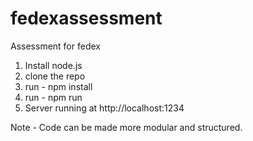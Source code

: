 # fedexassessment
Assessment for fedex 
1. Install node.js 
2. clone the repo
3. run - npm install
4. run - npm run
5. Server running at http://localhost:1234

Note - Code can be made more modular and structured.
